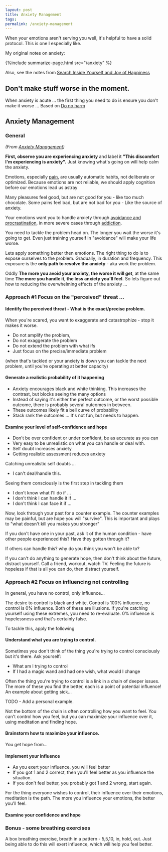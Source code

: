 ```yaml
---
layout: post
title: Anxiety Management
tags:
permalink: /anxiety-management
---
```



When your emotions aren't serving you well, it's helpful to have a solid protocol. This is one I especially like.

My original notes on anxiety:

{%include summarize-page.html src="/anxiety" %}

Also, see the notes from [Search Inside Yourself and Joy of Happiness](/siy#working-with-suffering)

## Don't make stuff worse in the moment.

When anxiety is acute ... the first thing  you need to do is ensure you don't make it worse ... Based on [Do no harm](https://whatilearnedsofar.com/practice/first-order-of-business/)


## Anxiety Management

### General

_(From [Anxiety Management](https://whatilearnedsofar.com/practice/anxiety-management/))_

**First, observe you are experiencing anxiety**  and label it  **"This discomfort I'm experiencing is anxiety".** Just knowing what's going on will help calm the anxiety.

Emotions, especially [pain](/mental-pain), are usually automatic habits, not deliberate or optimized.  Because emotions are not reliable, we should apply cognition before our emotions lead us astray

Many pleasures feel good, but are not good for you  - like too much chocolate. Some pains feel bad, but are not bad for you - Like the source of anxiety.

Your emotions want you to handle anxiety through  [avoidance and procrastination](/frog), in more severe cases through [addiction](/addiction).

You need to tackle the problem head on. The longer you wait the worse it's going to get. Even just training yourself in "avoidance" will make your life worse.

Lets apply something better then emotions.   The right thing to do is to expose ourselves to the problem. Gradually, in duration and frequency. This exposure is the **only path to resolve the anxiety** - aka work the problem.

Oddly **The more you avoid your anxiety, the worse it will get**, at the same time **The more you handle it, the less anxiety you'll feel.** So lets figure out how to reducing the overwhelming effects of the anxiety ...

### Approach #1 Focus on the "perceived" threat ...

#### Identify the perceived threat - What is the exact/precise problem.

When you're scared, you want to exaggerate and catastrophize - stop it makes it worse.

* Do not amplify the problem,
* Do not exaggerate the problem
* Do not extend the problem with what ifs
* Just focus on the precise/immediate problem

(when that's tackled or your anxiety is down you can tackle the next problem, until you're operating at better capacity)

#### Generate a realistic probability of it happening

* Anxiety encourages black and white thinking. This increases the contrast, but blocks seeing the many options
* Instead of saying it's either the perfect outcome, or the worst possible outcome, there is probably several outcomes in between.
* These outcomes likely fit a bell curve of probability
* Stack rank the outcomes ... It's not fun, but needs to happen.

#### Examine your level of self-confidence and hope

* Don't be over confident or under confident, be as accurate as you can
* Very easy to be unrealistic on what you can handle or deal with.
* Self doubt increases anxiety
* Getting realistic assessment reduces anxiety

Catching unrealistic self doubts ...

* I can't deal/handle this.

Seeing them consciously is the first step in tackling them

* I don't know what I'll do if ...
* I don't think I can handle it if ...
* I don't think I can face it if ...

Now, look through your past for a counter example. The counter examples may be painful, but are hope you will "survive". This is important and plays to "what doesn't kill you makes you stronger"

If you don't have one in your past, ask it of the human condition - have other people experienced this? Have they gotten through it?


If others can handle this? why do you think you won't be able to?

If you can't do anything to generate hope, then don't think about the future, distract yourself. Call a friend, workout, watch TV. Feeling the future is hopeless if that is all you can do, then distract yourself.

### Approach #2 Focus on influencing not controlling

In general, you have no control, only influence...

The desire to control is black and white. Control is 100% influence, no control is 0% influence. Both of these are illusions. If you're catching yourself using these extremes, you need to re-evaluate. 0% influence is hopelessness and that's certainly false.

To tackle this, apply the following

#### Understand what you are trying to control.

Sometimes you don't think of the thing you're trying to control consciously but it's there. Ask yourself:

- What am I trying to control
- If I had a magic wand and had one wish, what would I change

Often the thing you're trying to control is a link in a chain of deeper issues. The more of these you find the better, each is a point of potential influence! An example about getting sick...

TODO - Add a personal example.

Not the bottom of the chain is often controlling how you want to feel. You can't control how you feel, but you can maximize your influence over it, using meditation and finding hope.


#### Brainstorm how to maximize your influence.

You get hope from...


#### Implement your influence

- As you exert your influence, you will feel better
- If you got 1 and 2 correct, then you'll feel better as you influence the situation.
- If you don't feel better, you probably got 1 and 2 wrong, start again.

For the thing everyone wishes to control, their influence over their emotions, meditation is the path. The more you influence your emotions, the better you'll feel.

#### Examine your confidence and hope


### Bonus - some breathing exercises

A box breathing exercise, breath in a pattern - 5,5,10, in, hold, out. Just being able to do this will exert influence, which will help you feel better.



